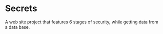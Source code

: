 # Secrets
A web site project that features 6 stages of security, while getting data from a data base. 
